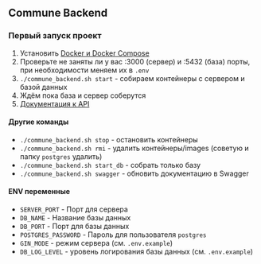 ## Commune Backend

### Первый запуск проект

1. Установить [Docker и Docker Compose](https://docs.docker.com/compose/install/)
2. Проверьте не заняты ли у вас :3000 (сервер) и :5432 (база) порты, при необходимости меняем их в `.env`
3. `./commune_backend.sh start` - собираем контейнеры с сервером и базой данных
4. Ждём пока база и сервер соберутся
5. [Документация к API](http://localhost:3000/swagger/index.html)

#### Другие команды

- `./commune_backend.sh stop` - остановить контейнеры
- `./commune_backend.sh rmi` - удалить контейнеры/images (советую и папку `postgres` удалить)
- `./commune_backend.sh start_db` - собрать только базу
- `./commune_backend.sh swagger` - обновить документацию в Swagger

#### ENV переменные

- `SERVER_PORT` - Порт для сервера
- `DB_NAME` - Название базы данных
- `DB_PORT` - Порт для базы данных
- `POSTGRES_PASSWORD` - Пароль для пользователя `postgres`
- `GIN_MODE` - режим сервера (cм. `.env.example`)
- `DB_LOG_LEVEL` - уровень логирования базы данных (cм. `.env.example`)